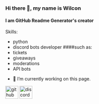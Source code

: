 ### Hi there 👋, my name is Wilcon
#### I am GitHub Readme Generator's creator

Skills: 
* python 
* discord bots developer
 ####such as:
* tickets
* giveaways
* moderations
* API bots
- 🔭 I’m currently working on this page. 


[<img src='https://cdn.jsdelivr.net/npm/simple-icons@3.0.1/icons/github.svg' alt='github' height='40'>](https://github.com/github.com/wilcon1)  [<img src='https://cdn.jsdelivr.net/npm/simple-icons@3.0.1/icons/discord.svg' alt='discord' height='40'>](https://discord.com/users/:1188152894915096689)  


